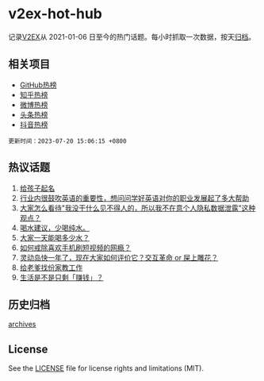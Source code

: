 # v2ex-hot-hub

 记录[V2EX](https://www.v2ex.com/)从 2021-01-06 日至今的热门话题。每小时抓取一次数据，按天[归档](archives)。
 
 ## 相关项目

- [GitHub热榜](https://github.com/snaildev/github-hot-hub)
- [知乎热榜](https://github.com/snaildev/zhihu-hot-hub)
- [微博热榜](https://github.com/snaildev/weibo-hot-hub)
- [头条热榜](https://github.com/snaildev/toutiao-hot-hub)
- [抖音热榜](https://github.com/snaildev/douyin-hot-hub)


 `更新时间：2023-07-20 15:06:15 +0800`

## 热议话题

1. [给孩子起名](https://www.v2ex.com/t/958173)
1. [行业内很鼓吹英语的重要性，想问问学好英语对你的职业发展起了多大帮助](https://www.v2ex.com/t/958207)
1. [大家怎么看待"我没干什么见不得人的，所以我不在意个人隐私数据泄露"这种观点？](https://www.v2ex.com/t/958060)
1. [喝水建议，少喝纯水。](https://www.v2ex.com/t/958168)
1. [大家一天能喝多少水？](https://www.v2ex.com/t/958001)
1. [如何戒除喜欢手机刷短视频的网瘾？](https://www.v2ex.com/t/958161)
1. [灵动岛快一年了，现在大家如何评价它？交互革命 or 屎上雕花？](https://www.v2ex.com/t/958208)
1. [给老爹找份家教工作](https://www.v2ex.com/t/958188)
1. [生活是不是只剩「赚钱」？](https://www.v2ex.com/t/958055)

## 历史归档

[archives](archives)

## License

See the [LICENSE](LICENSE) file for license rights and limitations (MIT).
